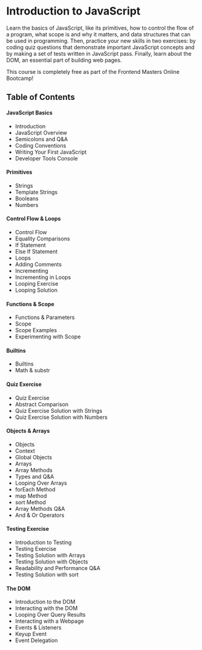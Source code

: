 # Introduction to JavaScript
Learn the basics of JavaScript, like its primitives, how to control the flow of a program, what scope is and why it matters, and data structures that can be used in programming. Then, practice your new skills in two exercises: by coding quiz questions that demonstrate important JavaScript concepts and by making a set of tests written in JavaScript pass. Finally, learn about the DOM, an essential part of building web pages.

This course is completely free as part of the Frontend Masters Online Bootcamp!

## Table of Contents
#### JavaScript Basics
- Introduction
- JavaScript Overview
- Semicolons and Q&A
- Coding Conventions
- Writing Your First JavaScript
- Developer Tools Console

#### Primitives
- Strings
- Template Strings
- Booleans
- Numbers

#### Control Flow & Loops
- Control Flow
- Equality Comparisons
- If Statement
- Else If Statement
- Loops
- Adding Comments
- Incrementing
- Incrementing in Loops
- Looping Exercise
- Looping Solution

#### Functions & Scope
- Functions & Parameters
- Scope
- Scope Examples
- Experimenting with Scope

#### Builtins
- Builtins
- Math & substr

#### Quiz Exercise
- Quiz Exercise
- Abstract Comparison
- Quiz Exercise Solution with Strings
- Quiz Exercise Solution with Numbers

#### Objects & Arrays
- Objects
- Context
- Global Objects
- Arrays
- Array Methods
- Types and Q&A
- Looping Over Arrays
- forEach Method
- map Method
- sort Method
- Array Methods Q&A
- And & Or Operators

#### Testing Exercise
- Introduction to Testing
- Testing Exercise
- Testing Solution with Arrays
- Testing Solution with Objects
- Readability and Performance Q&A
- Testing Solution with sort

#### The DOM
- Introduction to the DOM
- Interacting with the DOM
- Looping Over Query Results
- Interacting with a Webpage
- Events & Listeners
- Keyup Event
- Event Delegation

